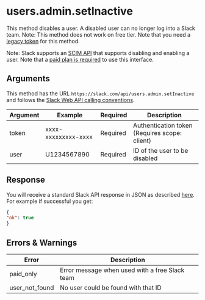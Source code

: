 # users.admin.setInactive
This method disables a user. A disabled user can no longer log into a Slack team.
Note: This method does not work on free tier. Note that you need a [legacy token](https://api.slack.com/custom-integrations/legacy-tokens) for this method.

Note: Slack supports an [SCIM API](https://api.slack.com/scim#patch-users-id)
that supports disabling and enabling a user. Note that a [paid plan is
required](https://api.slack.com/scim) to use this interface.

## Arguments
This method has the URL `https://slack.com/api/users.admin.setInactive` and follows the [Slack Web API calling conventions](https://api.slack.com/web#basics).

Argument|Example|Required|Description
--------|-------|--------|-----------
token|xxxx-xxxxxxxxx-xxxx|Required|Authentication token (Requires scope: client)
user|U1234567890|Required|ID of the user to be disabled

## Response

You will receive a standard Slack API response in JSON as described [here](https://api.slack.com/web#basics). For example if successful you get:

```json
{
"ok": true
}
```
## Errors & Warnings

Error|Description
--------|-------
paid_only|Error message when used with a free Slack team
user_not_found|No user could be found with that ID
